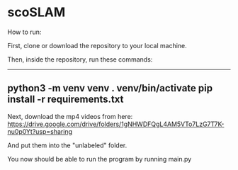 # scoSLAM

How to run: 

First, clone or download the repository to your local machine. 

Then, inside the repository, run these commands:

----------------------------------------
python3 -m venv venv 
. venv/bin/activate
pip install -r requirements.txt 
----------------------------------------

Next, download the mp4 videos from here: https://drive.google.com/drive/folders/1gNHWDFQgL4AM5VTo7LzG7T7K-nu0p0Yt?usp=sharing

And put them into the "unlabeled" folder. 

You now should be able to run the program by running main.py 


